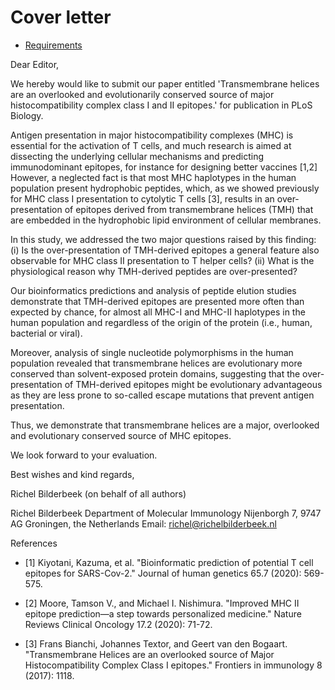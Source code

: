 # Cover letter

 * [Requirements](https://journals.plos.org/plosbiology/s/submission-guidelines#loc-cover-letter)

Dear Editor,

We hereby would like to submit our paper 
entitled 'Transmembrane helices are an overlooked and evolutionarily conserved
source of major histocompatibility complex class I and II epitopes.' 
for publication in PLoS Biology.

Antigen presentation in major histocompatibility complexes (MHC) is essential 
for the activation of T cells, 
and much research is aimed at dissecting 
the underlying cellular mechanisms and predicting immunodominant epitopes, 
for instance for designing better vaccines [1,2]
However, a neglected fact is that most MHC haplotypes 
in the human population present hydrophobic peptides, 
which, as we showed previously for MHC class I presentation 
to cytolytic T cells [3], 
results in an over-presentation of epitopes 
derived from transmembrane helices (TMH) 
that are embedded in the hydrophobic lipid environment of cellular membranes. 

In this study, we addressed the two major questions raised by this finding: 
(i) Is the over-presentation of TMH-derived epitopes a general feature 
also observable for MHC class II presentation to T helper cells? (ii) 
What is the physiological reason why TMH-derived peptides are over-presented?

Our bioinformatics predictions and analysis of peptide elution studies 
demonstrate that TMH-derived epitopes are presented more often 
than expected by chance, for almost all MHC-I and MHC-II haplotypes 
in the human population and regardless of the origin of the 
protein (i.e., human, bacterial or viral).

Moreover, analysis of single nucleotide polymorphisms in the human 
population revealed that transmembrane helices are evolutionary more 
conserved than solvent-exposed protein domains, 
suggesting that the over-presentation of TMH-derived epitopes 
might be evolutionary advantageous as they are less prone 
to so-called escape mutations that prevent antigen presentation.

Thus, we demonstrate that transmembrane helices are a major, 
overlooked and evolutionary conserved source of MHC epitopes. 

We look forward to your evaluation.


Best wishes and kind regards,

Richel Bilderbeek (on behalf of all authors)


Richel Bilderbeek
Department of Molecular Immunology
Nijenborgh 7, 9747 AG Groningen, the Netherlands
Email: richel@richelbilderbeek.nl

References


 * [1] Kiyotani, Kazuma, et al. "Bioinformatic prediction of potential T cell 
   epitopes for SARS-Cov-2." Journal of human genetics 65.7 (2020): 569-575.

 * [2] Moore, Tamson V., and Michael I. Nishimura. "Improved MHC II epitope 
   prediction—a step towards personalized medicine." Nature Reviews Clinical 
   Oncology 17.2 (2020): 71-72.

 * [3] Frans Bianchi, Johannes Textor, and Geert van den Bogaart. 
   "Transmembrane Helices are an overlooked source of Major 
   Histocompatibility Complex Class I epitopes." 
   Frontiers in immunology 8 (2017): 1118.

